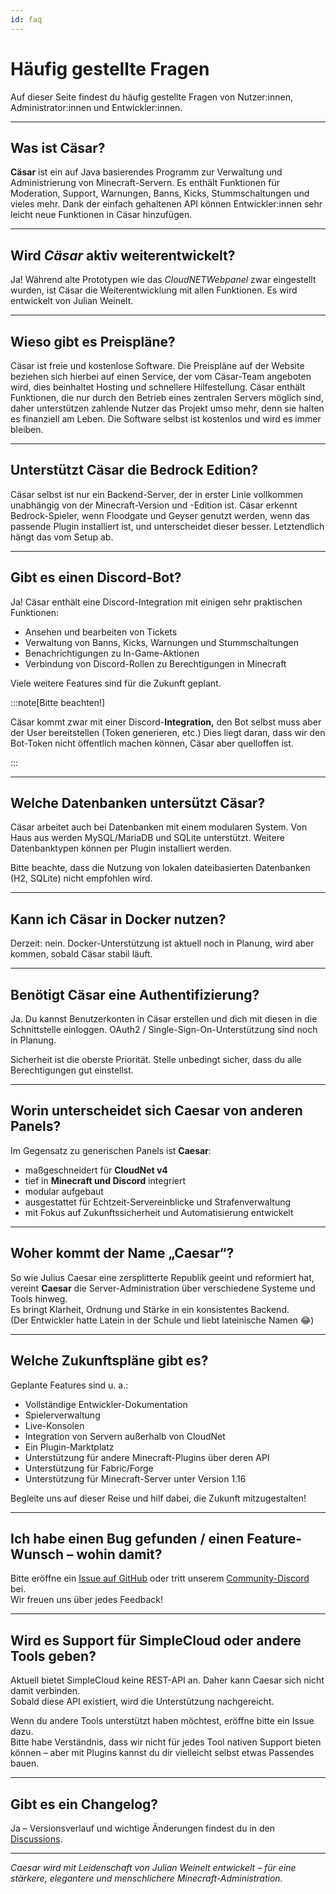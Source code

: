 ```yaml
---
id: faq
---
```


# Häufig gestellte Fragen

Auf dieser Seite findest du häufig gestellte Fragen von Nutzer:innen, Administrator:innen und Entwickler:innen.


---

## Was ist Cäsar?

**Cäsar** ist ein auf Java basierendes Programm zur Verwaltung und Administrierung von Minecraft-Servern. Es enthält Funktionen
für Moderation, Support, Warnungen, Banns, Kicks, Stummschaltungen und vieles mehr. Dank der einfach gehaltenen API können
Entwickler:innen sehr leicht neue Funktionen in Cäsar hinzufügen.

---

## Wird *Cäsar* aktiv weiterentwickelt?

Ja! Während alte Prototypen wie das *CloudNETWebpanel* zwar eingestellt wurden, ist Cäsar die Weiterentwicklung mit allen
Funktionen. Es wird entwickelt von Julian Weinelt.

---

## Wieso gibt es Preispläne?

Cäsar ist freie und kostenlose Software. Die Preispläne auf der Website beziehen sich hierbei auf einen Service,
der vom Cäsar-Team angeboten wird, dies beinhaltet Hosting und schnellere Hilfestellung.
Cäsar enthält Funktionen, die nur durch den Betrieb eines zentralen Servers möglich sind, daher unterstützen zahlende Nutzer
das Projekt umso mehr, denn sie halten es finanziell am Leben. Die Software selbst ist kostenlos und wird es immer bleiben.

---

## Unterstützt Cäsar die Bedrock Edition?

Cäsar selbst ist nur ein Backend-Server, der in erster Linie vollkommen unabhängig von der Minecraft-Version und -Edition ist.
Cäsar erkennt Bedrock-Spieler, wenn Floodgate und Geyser genutzt werden, wenn das passende Plugin installiert ist, und
unterscheidet dieser besser. Letztendlich hängt das vom Setup ab.

---

## Gibt es einen Discord-Bot?

Ja! Cäsar enthält eine Discord-Integration mit einigen sehr praktischen Funktionen:
- Ansehen und bearbeiten von Tickets
- Verwaltung von Banns, Kicks, Warnungen und Stummschaltungen
- Benachrichtigungen zu In-Game-Aktionen
- Verbindung von Discord-Rollen zu Berechtigungen in Minecraft

Viele weitere Features sind für die Zukunft geplant.

:::note[Bitte beachten!]

Cäsar kommt zwar mit einer Discord-**Integration,** den Bot selbst muss aber der User bereitstellen (Token generieren, etc.)
Dies liegt daran, dass wir den Bot-Token nicht öffentlich machen können, Cäsar aber quelloffen ist.

:::

---

## Welche Datenbanken untersützt Cäsar?

Cäsar arbeitet auch bei Datenbanken mit einem modularen System. Von Haus aus werden MySQL/MariaDB und SQLite unterstützt.
Weitere Datenbanktypen können per Plugin installiert werden.

Bitte beachte, dass die Nutzung von lokalen dateibasierten Datenbanken (H2, SQLite) nicht empfohlen wird.

---

## Kann ich Cäsar in Docker nutzen?

Derzeit: nein. Docker-Unterstützung ist aktuell noch in Planung, wird aber kommen, sobald Cäsar stabil läuft.

---

## Benötigt Cäsar eine Authentifizierung?

Ja. Du kannst Benutzerkonten in Cäsar erstellen und dich mit diesen in die Schnittstelle einloggen.
OAuth2 / Single-Sign-On-Unterstützung sind noch in Planung.

Sicherheit ist die oberste Priorität. Stelle unbedingt sicher, dass du alle Berechtigungen gut einstellst.

---

## Worin unterscheidet sich Caesar von anderen Panels?

Im Gegensatz zu generischen Panels ist **Caesar**:

- maßgeschneidert für **CloudNet v4**
- tief in **Minecraft und Discord** integriert
- modular aufgebaut
- ausgestattet für Echtzeit-Servereinblicke und Strafenverwaltung
- mit Fokus auf Zukunftssicherheit und Automatisierung entwickelt

---

## Woher kommt der Name „Caesar“?

So wie Julius Caesar eine zersplitterte Republik geeint und reformiert hat, vereint **Caesar** die Server-Administration über verschiedene Systeme und Tools hinweg.  
Es bringt Klarheit, Ordnung und Stärke in ein konsistentes Backend.  
(Der Entwickler hatte Latein in der Schule und liebt lateinische Namen 😂)

---

## Welche Zukunftspläne gibt es?

Geplante Features sind u. a.:

- Vollständige Entwickler-Dokumentation
- Spielerverwaltung
- Live-Konsolen
- Integration von Servern außerhalb von CloudNet
- Ein Plugin-Marktplatz
- Unterstützung für andere Minecraft-Plugins über deren API
- Unterstützung für Fabric/Forge
- Unterstützung für Minecraft-Server unter Version 1.16

Begleite uns auf dieser Reise und hilf dabei, die Zukunft mitzugestalten!

---

## Ich habe einen Bug gefunden / einen Feature-Wunsch – wohin damit?

Bitte eröffne ein [Issue auf GitHub](https://github.com/JWeinelt/Caesar/issues) oder tritt unserem [Community-Discord](https://dc.caesarnet.cloud) bei.  
Wir freuen uns über jedes Feedback!

---

## Wird es Support für SimpleCloud oder andere Tools geben?

Aktuell bietet SimpleCloud keine REST-API an. Daher kann Caesar sich nicht damit verbinden.  
Sobald diese API existiert, wird die Unterstützung nachgereicht.

Wenn du andere Tools unterstützt haben möchtest, eröffne bitte ein Issue dazu.  
Bitte habe Verständnis, dass wir nicht für jedes Tool nativen Support bieten können – aber mit Plugins kannst du dir vielleicht selbst etwas Passendes bauen.

---

## Gibt es ein Changelog?

Ja – Versionsverlauf und wichtige Änderungen findest du in den [Discussions](https://github.com/JWeinelt/Caesar/discussions).

---

_Caesar wird mit Leidenschaft von Julian Weinelt entwickelt – für eine stärkere, elegantere und menschlichere Minecraft-Administration._
